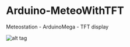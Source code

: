 # Arduino-MeteoWithTFT
Meteostation - ArduinoMega - TFT display

![alt tag](https://github.com/chupakabram/Arduino-MeteoWithTFT/blob/main/Img/IMG_20211020_192639_452.jpg)
